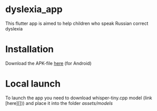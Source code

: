 # dyslexia_app

This flutter app is aimed to help children who speak Russian correct dyslexia

# Installation
Download the APK-file [here](https://disk.yandex.ru/d/QbKp78ePDQEVJA) (for Android)

# Local launch
To launch the app you need to download whisper-tiny.cpp model (link [here][])) and place it into the folder *assets/models*
